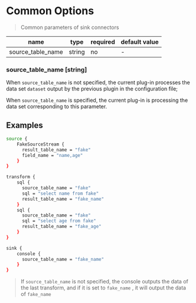 # Common Options

> Common parameters of sink connectors

| name              | type   | required | default value |
| ----------------- | ------ | -------- | ------------- |
| source_table_name | string | no       | -             |

### source_table_name [string]

When `source_table_name` is not specified, the current plug-in processes the data set `dataset` output by the previous plugin in the configuration file;

When `source_table_name` is specified, the current plug-in is processing the data set corresponding to this parameter.

## Examples

```bash
source {
    FakeSourceStream {
      result_table_name = "fake"
      field_name = "name,age"
    }
}

transform {
    sql {
      source_table_name = "fake"
      sql = "select name from fake"
      result_table_name = "fake_name"
    }
    sql {
      source_table_name = "fake"
      sql = "select age from fake"
      result_table_name = "fake_age"
    }
}

sink {
    console {
      source_table_name = "fake_name"
    }
}
```

> If `source_table_name` is not specified, the console outputs the data of the last transform, and if it is set to `fake_name` , it will output the data of `fake_name`
